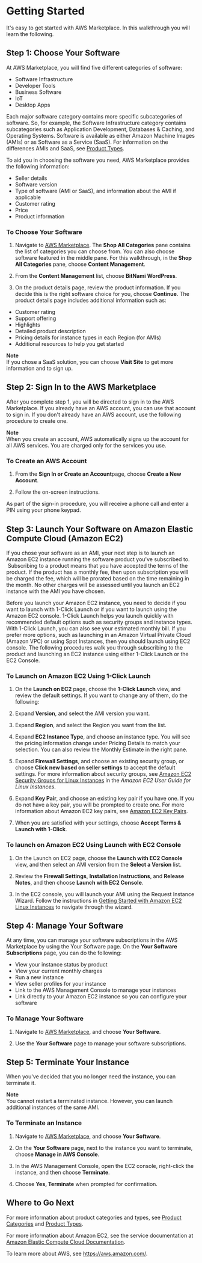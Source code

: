 # Getting Started<a name="buyer-getting-started"></a>

 It's easy to get started with AWS Marketplace\. In this walkthrough you will learn the following\.

## Step 1: Choose Your Software <a name="step-1-choose-your-software"></a>

 At AWS Marketplace, you will find five different categories of software: 
+  Software Infrastructure 
+  Developer Tools 
+  Business Software 
+  IoT 
+  Desktop Apps 

 Each major software category contains more specific subcategories of software\. So, for example, the Software Infrastructure category contains subcategories such as Application Development, Databases & Caching, and Operating Systems\. Software is available as either Amazon Machine Images \(AMIs\) or as Software as a Service \(SaaS\)\. For information on the differences AMIs and SaaS, see [Product Types](buyer-product-types.md)\. 

 To aid you in choosing the software you need, AWS Marketplace provides the following information: 
+  Seller details 
+  Software version 
+  Type of software \(AMI or SaaS\), and information about the AMI if applicable 
+  Customer rating 
+  Price 
+  Product information 

### To Choose Your Software<a name="to-choose-your-software"></a>

1. Navigate to [AWS Marketplace](https://aws.amazon.com/marketplace)\. The **Shop All Categories** pane contains the list of categories you can choose from\. You can also choose software featured in the middle pane\. For this walkthrough, in the **Shop All Categories** pane, choose **Content Management**\. 

1.  From the **Content Management** list, choose **BitNami WordPress**\. 

1.  On the product details page, review the product information\. If you decide this is the right software choice for you, choose **Continue**\. The product details page includes additional information such as: 
   +  Customer rating 
   +  Support offering 
   +  Highlights 
   +  Detailed product description 
   +  Pricing details for instance types in each Region \(for AMIs\) 
   +  Additional resources to help you get started 

**Note**  
 If you chose a SaaS solution, you can choose **Visit Site** to get more information and to sign up\. 

## Step 2: Sign In to the AWS Marketplace<a name="step-2-sign-in-to-the-aws-marketplace"></a>

 After you complete step 1, you will be directed to sign in to the AWS Marketplace\. If you already have an AWS account, you can use that account to sign in\. If you don't already have an AWS account, use the following procedure to create one\. 

**Note**  
 When you create an account, AWS automatically signs up the account for all AWS services\. You are charged only for the services you use\. 

### To Create an AWS Account<a name="to-create-an-aws-account"></a>

1.  From the **Sign In or Create an Account**page, choose **Create a New Account**\. 

1.  Follow the on\-screen instructions\. 

 As part of the sign\-in procedure, you will receive a phone call and enter a PIN using your phone keypad\. 

## Step 3: Launch Your Software on Amazon Elastic Compute Cloud \(Amazon EC2\)<a name="step-3-launch-your-software-on-amazon-elastic-compute-cloud-amazon-ec2"></a>

 If you chose your software as an AMI, your next step is to launch an Amazon EC2 instance running the software product you've subscribed to\.  Subscribing to a product means that you have accepted the terms of the product\. If the product has a monthly fee, then upon subscription you will be charged the fee, which will be prorated based on the time remaining in the month\. No other charges will be assessed until you launch an EC2 instance with the AMI you have chosen\. 

 Before you launch your Amazon EC2 instance, you need to decide if you want to launch with 1\-Click Launch or if you want to launch using the Amazon EC2 console\. 1\-Click Launch helps you launch quickly with recommended default options such as security groups and instance types\. With 1\-Click Launch, you can also see your estimated monthly bill\. If you prefer more options, such as launching in an Amazon Virtual Private Cloud \(Amazon VPC\) or using Spot Instances, then you should launch using EC2 console\. The following procedures walk you through subscribing to the product and launching an EC2 instance using either 1\-Click Launch or the EC2 Console\. 

### To Launch on Amazon EC2 Using 1\-Click Launch<a name="to-launch-on-amazon-ec2-using-1-click-launch"></a>

1.  On the **Launch on EC2** page, choose the **1\-Click Launch** view, and review the default settings\. If you want to change any of them, do the following: 

   1.  Expand **Version**, and select the AMI version you want\. 

   1.  Expand **Region**, and select the Region you want from the list\. 

   1.  Expand **EC2 Instance Type**, and choose an instance type\. You will see the pricing information change under Pricing Details to match your selection\. You can also review the Monthly Estimate in the right pane\. 

   1.  Expand **Firewall Settings**, and choose an existing security group, or choose **Click new based on seller settings** to accept the default settings\. For more information about security groups, see [Amazon EC2 Security Groups for Linux Instances](http://docs.amazonwebservices.com/AWSEC2/latest/UserGuide/using-network-security.html) in the *Amazon EC2 User Guide for Linux Instances*\. 

   1.  Expand **Key Pair**, and choose an existing key pair if you have one\. If you do not have a key pair, you will be prompted to create one\. For more information about Amazon EC2 key pairs, see [Amazon EC2 Key Pairs](https://docs.aws.amazon.com/AWSEC2/latest/UserGuide/ec2-key-pairs.html)\.

1.  When you are satisfied with your settings, choose **Accept Terms & Launch with 1\-Click**\. 

### To launch on Amazon EC2 Using Launch with EC2 Console<a name="to-launch-on-amazon-ec2-using-launch-with-ec2-console"></a>

1.  On the Launch on EC2 page, choose the **Launch with EC2 Console** view, and then select an AMI version from the **Select a Version** list\. 

1.  Review the **Firewall Settings**, **Installation Instructions**, and **Release Notes**, and then choose **Launch with EC2 Console**\. 

1.  In the EC2 console, you will launch your AMI using the Request Instance Wizard\. Follow the instructions in [Getting Started with Amazon EC2 Linux Instances](http://docs.amazonwebservices.com/AWSEC2/latest/GettingStartedGuide/Welcome.html?r=9803) to navigate through the wizard\. 

## Step 4: Manage Your Software<a name="step-4-manage-your-software"></a>

 At any time, you can manage your software subscriptions in the AWS Marketplace by using the Your Software page\. On the **Your Software Subscriptions** page, you can do the following: 
+  View your instance status by product 
+  View your current monthly charges 
+  Run a new instance 
+  View seller profiles for your instance 
+  Link to the AWS Management Console to manage your instances 
+  Link directly to your Amazon EC2 instance so you can configure your software 

### To Manage Your Software<a name="to-manage-your-software"></a>

1.  Navigate to [AWS Marketplace](https://aws.amazon.com/marketplace), and choose **Your Software**\. 

1. Use the **Your Software** page to manage your software subscriptions\. 

## Step 5: Terminate Your Instance<a name="step-5-terminate-your-instance"></a>

 When you've decided that you no longer need the instance, you can terminate it\. 

**Note**  
 You cannot restart a terminated instance\. However, you can launch additional instances of the same AMI\. 

### To Terminate an Instance<a name="to-terminate-an-instance"></a>

1.  Navigate to [AWS Marketplace](https://aws.amazon.com/marketplace/), and choose **Your Software**\. 

1.  On the **Your Software** page, next to the instance you want to terminate, choose **Manage in AWS Console**\. 

1.  In the AWS Management Console, open the EC2 console, right\-click the instance, and then choose **Terminate**\. 

1.  Choose **Yes, Terminate** when prompted for confirmation\. 

## Where to Go Next<a name="where-to-go-next"></a>

 For more information about product categories and types, see [Product Categories](buyer-product-categories.md) and [Product Types](buyer-product-types.md)\. 

 For more information about Amazon EC2, see the service documentation at [Amazon Elastic Compute Cloud Documentation](http://docs.aws.amazon.com/ec2/)\. 

 To learn more about AWS, see [https://aws\.amazon\.com/](https://aws.amazon.com/)\. 